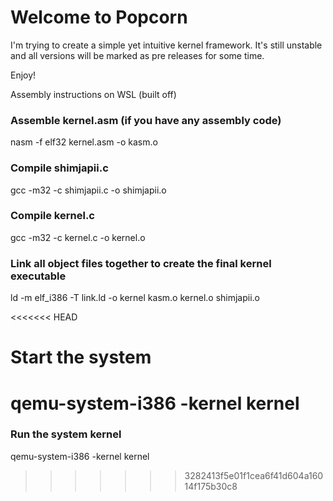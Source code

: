 # Welcome to Popcorn
I'm trying to create a simple yet intuitive kernel framework. It's still unstable and all versions will be marked as pre releases for some time.

Enjoy!


Assembly instructions on WSL (built off)
### Assemble kernel.asm (if you have any assembly code)
nasm -f elf32 kernel.asm -o kasm.o

### Compile shimjapii.c
gcc -m32 -c shimjapii.c -o shimjapii.o

### Compile kernel.c
gcc -m32 -c kernel.c -o kernel.o

### Link all object files together to create the final kernel executable
ld -m elf_i386 -T link.ld -o kernel kasm.o kernel.o shimjapii.o

<<<<<<< HEAD
# Start the system
qemu-system-i386 -kernel kernel
=======
### Run the system kernel
qemu-system-i386 -kernel kernel
>>>>>>> 3282413f5e01f1cea6f41d604a16014f175b30c8
